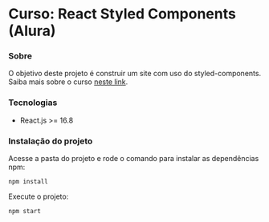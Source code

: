 # Curso: React Styled Components (Alura)

### Sobre

O objetivo deste projeto é construir um site com uso do styled-components. Saiba mais sobre o curso [neste link](https://cursos.alura.com.br/course/react-styled-components).

### Tecnologias

- React.js >= 16.8

### Instalação do projeto

Acesse a pasta do projeto e rode o comando para instalar as dependências npm:

    npm install

Execute o projeto:

    npm start
